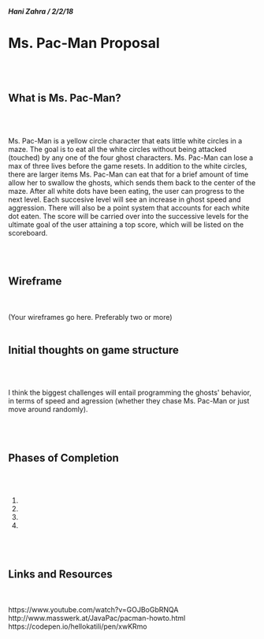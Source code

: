 ***Hani Zahra / 2/2/18***

<h1>Ms. Pac-Man Proposal</h1> <br><br>

<h2>What is Ms. Pac-Man?</h2> <br><br>
<p>Ms. Pac-Man is a yellow circle character that eats little white circles in a maze. The goal is to eat all the white circles without being attacked (touched) by any one of the four ghost characters. Ms. Pac-Man can lose a max of three lives before the game resets. In addition to the white circles, there are larger items Ms. Pac-Man can eat that for a brief amount of time allow her to swallow the ghosts, which sends them back to the center of the maze. After all white dots have been eating, the user can progress to the next level. Each succesive level will see an increase in ghost speed and aggression. There will also be a point system that accounts for each white dot eaten. The score will be carried over into the successive levels for the ultimate goal of the user attaining a top score, which will be listed on the scoreboard.</p><br><br>

<h2>Wireframe</h2> <br><br>
(Your wireframes go here. Preferably two or more)<br><br>

<h2>Initial thoughts on game structure</h2> <br><br>
<p>I think the biggest challenges will entail programming the ghosts' behavior, in terms of speed and agression (whether they chase Ms. Pac-Man or just move around randomly).</p><br><br> 

<h2>Phases of Completion</h2> <br><br>
<ol>
<li></li>
<li></li>
<li></li>
<li></li>
</ol><br><br>

<h2>Links and Resources</h2> <br><br>
https://www.youtube.com/watch?v=GOJBoGbRNQA <br>
http://www.masswerk.at/JavaPac/pacman-howto.html <br>
https://codepen.io/hellokatili/pen/xwKRmo
